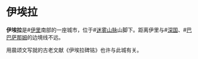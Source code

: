 # 伊埃拉

**伊埃拉**是#[伊里](locations/iri)南部的一座城市，位于#[迷雾山脉](locations/misted-mountains)山脚下。距离伊里与#[深国](locations/shinovar)、#[巴巴萨那姆](locations/babatharnam)的边境线不远。

用晨颂文写就的古老文献《伊埃拉碑铭》也许与此城有关。
